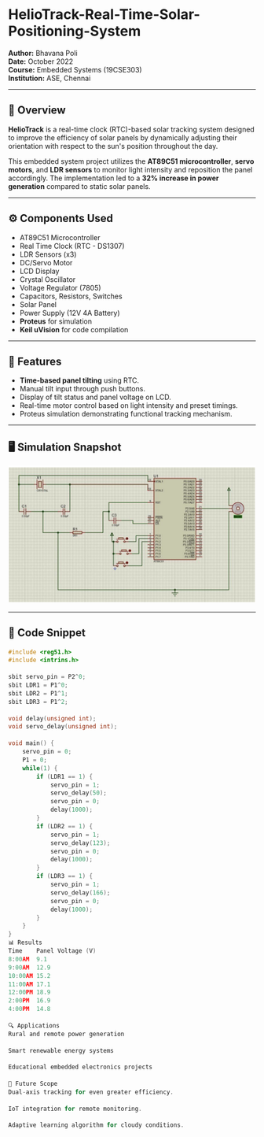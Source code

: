 # HelioTrack-Real-Time-Solar-Positioning-System


**Author:** Bhavana Poli  
**Date:** October 2022  
**Course:** Embedded Systems (19CSE303)  
**Institution:** ASE, Chennai  

---

## 📝 Overview

**HelioTrack** is a real-time clock (RTC)-based solar tracking system designed to improve the efficiency of solar panels by dynamically adjusting their orientation with respect to the sun's position throughout the day.

This embedded system project utilizes the **AT89C51 microcontroller**, **servo motors**, and **LDR sensors** to monitor light intensity and reposition the panel accordingly. The implementation led to a **32% increase in power generation** compared to static solar panels.

---

## ⚙️ Components Used

- AT89C51 Microcontroller
- Real Time Clock (RTC - DS1307)
- LDR Sensors (x3)
- DC/Servo Motor
- LCD Display
- Crystal Oscillator
- Voltage Regulator (7805)
- Capacitors, Resistors, Switches
- Solar Panel
- Power Supply (12V 4A Battery)
- **Proteus** for simulation
- **Keil uVision** for code compilation

---

## 🧠 Features

- **Time-based panel tilting** using RTC.
- Manual tilt input through push buttons.
- Display of tilt status and panel voltage on LCD.
- Real-time motor control based on light intensity and preset timings.
- Proteus simulation demonstrating functional tracking mechanism.

---

## 🖥️ Simulation Snapshot

![Proteus Simulation](./proteus_simulation.png)

---

## 📜 Code Snippet

```c
#include <reg51.h>
#include <intrins.h>

sbit servo_pin = P2^0;
sbit LDR1 = P1^0;
sbit LDR2 = P1^1;
sbit LDR3 = P1^2;

void delay(unsigned int);
void servo_delay(unsigned int);

void main() {
    servo_pin = 0;
    P1 = 0;
    while(1) {
        if (LDR1 == 1) {
            servo_pin = 1;
            servo_delay(50);
            servo_pin = 0;
            delay(1000);
        }
        if (LDR2 == 1) {
            servo_pin = 1;
            servo_delay(123);
            servo_pin = 0;
            delay(1000);
        }
        if (LDR3 == 1) {
            servo_pin = 1;
            servo_delay(166);
            servo_pin = 0;
            delay(1000);
        }
    }
}
📊 Results
Time	Panel Voltage (V)
8:00AM	9.1
9:00AM	12.9
10:00AM	15.2
11:00AM	17.1
12:00PM	18.9
2:00PM	16.9
4:00PM	14.8

🔍 Applications
Rural and remote power generation

Smart renewable energy systems

Educational embedded electronics projects

🔮 Future Scope
Dual-axis tracking for even greater efficiency.

IoT integration for remote monitoring.

Adaptive learning algorithm for cloudy conditions.

